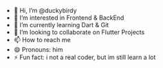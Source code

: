 - 👋 Hi, I’m @duckybirdy
- 👀 I’m interested in Frontend & BackEnd
- 🌱 I’m currently learning Dart & Git
- 💞️ I’m looking to collaborate on Flutter Projects
- 📫 How to reach me 
- 😄 Pronouns: him
- ⚡ Fun fact: i not a real coder, but im still learn a lot

<!---
duckybirdy/duckybirdy is a ✨ special ✨ repository because its `README.md` (this file) appears on your GitHub profile.
You can click the Preview link to take a look at your changes.
--->
